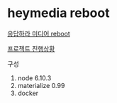 # heymedia reboot

[응답하라 미디어 reboot](http://heymedia.duckdns.org)

[프로젝트 진행상황](https://github.com/mrchypark/heymedia/projects/1)

구성
1. node 6.10.3
2. materialize 0.99
3. docker
